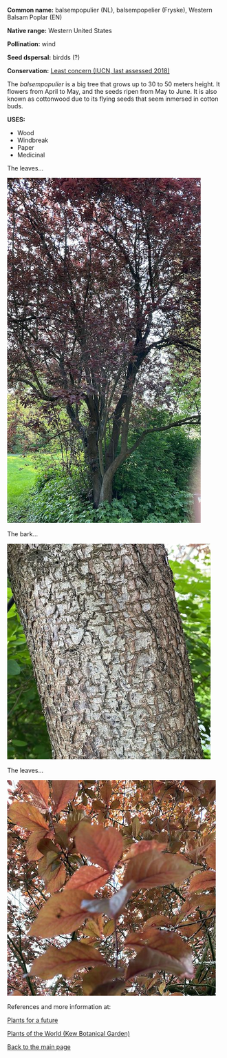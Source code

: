 **Common name:** balsempopulier (NL), balsempopelier (Fryske), Western Balsam Poplar (EN)


<!--more-->
**Native range:** Western United States

**Pollination:** wind

**Seed dspersal:** birdds (?)

**Conservation:** [Least concern (IUCN, last assessed 2018)](https://www.iucnredlist.org/species/61960204/61960206)

The _balsempopulier_ is a big tree that grows up to 30 to 50 meters height. It flowers from April to May, and the seeds ripen from May to June. It is also known as cottonwood due to its flying seeds that seem inmersed in cotton buds.

**USES:**

- Wood
- Windbreak
- Paper
- Medicinal

The leaves... 

![Ilex aquifolium](https://raw.githubusercontent.com/carolxgl/TreeLibrary/gh-pages/images/poptri.jpeg)

The bark...

![Ilex aquifolium](https://raw.githubusercontent.com/carolxgl/TreeLibrary/gh-pages/images/poptriB.jpeg)

The leaves...

![Ilex aquifolium](https://raw.githubusercontent.com/carolxgl/TreeLibrary/gh-pages/images/poptriL.jpeg)

References and more information at:

[Plants for a future](https://pfaf.org/user/Plant.aspx?LatinName=Populus+trichocarpa)

[Plants of the World (Kew Botanical Garden)](https://powo.science.kew.org/taxon/urn:lsid:ipni.org:names:208350-2)

[Back to the main page](https://carolxgl.github.io/TreeLibrary/)
